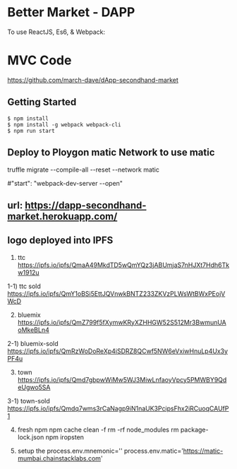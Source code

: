 
# Better Market - DAPP
To use ReactJS, Es6, & Webpack:

# MVC Code
https://github.com/march-dave/dApp-secondhand-market


## Getting Started
```
$ npm install
$ npm install -g webpack webpack-cli
$ npm run start
```
## Deploy to Ploygon matic Network to use matic
truffle migrate --compile-all --reset --network matic

#"start": "webpack-dev-server --open"

## url: https://dapp-secondhand-market.herokuapp.com/


## logo deployed into IPFS
1) ttc 
https://ipfs.io/ipfs/QmaA49MkdTD5wQmYQz3jABUmjaS7nHJXt7Hdh6Tkw1912u

1-1) ttc sold
https://ipfs.io/ipfs/QmY1oBSi5EttJQVnwkBNTZ233ZKVzPLWsWtBWxPEojVWcD

2) bluemix
https://ipfs.io/ipfs/QmZ799f5fXymwKRyXZHHGW52S512Mr3BwmunUAoMkeBLn4

2-1) bluemix-sold
https://ipfs.io/ipfs/QmRzWoDoReXp4iSDRZ8QCwf5NW6eVxiwHnuLp4Ux3yPF4u

3) town
https://ipfs.io/ipfs/Qmd7gbpwWiMw5WJ3MiwLnfaoyVpcy5PMWBY9QdeUgwo5SA

3-1) town-sold
https://ipfs.io/ipfs/Qmdq7wms3rCaNagp9iN1naUK3PcipsFhx2iRCuoqCAUfP1


4) fresh npm
npm cache clean -f
rm -rf node_modules
rm package-lock.json
npm iropsten

5) setup the 
process.env.mnemonic='<your mnemonic>'
process.env.matic='https://matic-mumbai.chainstacklabs.com'